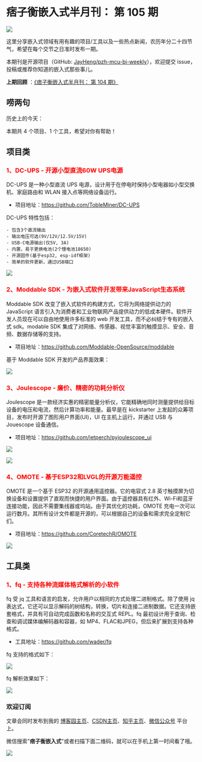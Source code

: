 # 痞子衡嵌入式半月刊： 第 105 期

![](https://raw.githubusercontent.com/JayHeng/pzh-mcu-bi-weekly/master/pics/pzh_mcu_bi_weekly.PNG)

这里分享嵌入式领域有用有趣的项目/工具以及一些热点新闻，农历年分二十四节气，希望在每个交节之日准时发布一期。

本期刊是开源项目（GitHub: [JayHeng/pzh-mcu-bi-weekly](https://github.com/JayHeng/pzh-mcu-bi-weekly)），欢迎提交 issue，投稿或推荐你知道的嵌入式那些事儿。

**上期回顾** ：[《痞子衡嵌入式半月刊： 第 104 期》](https://www.cnblogs.com/henjay724/p/18302000)

## 唠两句

历史上的今天：

本期共 4 个项目、1 个工具，希望对你有帮助！

## 项目类

### <font color="red">1、DC-UPS - 开源小型直流60W UPS电源</font>

DC-UPS 是一种小型直流 UPS 电源，设计用于在停电时保持小型电器如小型交换机、家庭路由和 WLAN 接入点等网络设备运行。

 * 项目地址：https://github.com/TobleMiner/DC-UPS

DC-UPS 特性包括：

```text
- 包含3个直流输出
- 输出电压可选(9V/12V/12.5V/15V)
- USB-C电源输出(仅5V, 3A)
- 内置，易于更换电池(2个锂电池18650)
- 开源固件(基于esp32, esp-idf框架)
- 简单的软件更新，通过USB端口
```

 ![](https://raw.githubusercontent.com/JayHeng/pzh-mcu-bi-weekly/master/pics/issue-105/DC-UPS.PNG)

 ### <font color="red">2、Moddable SDK - 为嵌入式软件开发带来JavaScript生态系统</font>

Moddable SDK 改变了嵌入式软件的构建方式，它将为网络提供动力的 JavaScript 语言引入为消费者和工业物联网产品提供动力的低成本硬件。软件开发人员现在可以自由地使用许多标准的 web 开发工具，而不必纠结于专有的嵌入式 sdk。modable SDK 集成了对网络、传感器、视觉丰富的触摸显示、安全、音频、数据存储等的支持。

 * 项目地址：https://github.com/Moddable-OpenSource/moddable

基于 Moddable SDK 开发的产品界面效果：

 ![](https://raw.githubusercontent.com/JayHeng/pzh-mcu-bi-weekly/master/pics/issue-105/ModdableSDK.PNG)

 ### <font color="red">3、Joulescope - 廉价、精密的功耗分析仪</font>

Joulescope 是一款经济实惠的精密能量分析仪，它能精确地同时测量提供给目标设备的电压和电流，然后计算功率和能量。最早是在 kickstarter 上发起的众筹项目，发布时开源了图形用户界面(UI)，UI 在主机上运行，并通过 USB 与 Jouescope 设备通信。

 * 项目地址：https://github.com/jetperch/pyjoulescope_ui

 ![](https://raw.githubusercontent.com/JayHeng/pzh-mcu-bi-weekly/master/pics/issue-105/Joulescope-1.PNG)

 ![](https://raw.githubusercontent.com/JayHeng/pzh-mcu-bi-weekly/master/pics/issue-105/Joulescope-2.PNG)

 ### <font color="red">4、OMOTE - 基于ESP32和LVGL的开源万能遥控</font>

OMOTE 是一个基于 ESP32 的开源通用遥控器。它的电容式 2.8 英寸触摸屏为切换设备和设置提供了直观而快捷的用户界面。由于遥控器具有红外、Wi-Fi和蓝牙连接功能，因此不需要集线器或坞站。由于其优化的功耗，OMOTE 充电一次可以运行数月。其所有设计文件都是开源的，可以根据自己的设备和需求完全定制它们。

 * 项目地址：https://github.com/CoretechR/OMOTE

 ![](https://raw.githubusercontent.com/JayHeng/pzh-mcu-bi-weekly/master/pics/issue-105/OMOTE.gif)

## 工具类

### <font color="red">1、fq - 支持各种流媒体格式解析的小软件</font>

fq 受 jq 工具和语言的启发，允许用户以相同的方式处理二进制格式。除了使用 jq 表达式，它还可以显示解码的树结构，转换，切片和连接二进制数据。它还支持嵌套格式，并具有可自动完成函数和名称的交互式 REPL。fq 最初设计用于查询、检查和调试媒体编解码器和容器，如 MP4、FLAC和JPEG，但后来扩展到支持各种格式。

 * 工具地址：https://github.com/wader/fq

fq 支持的格式如下：  

 ![](https://raw.githubusercontent.com/JayHeng/pzh-mcu-bi-weekly/master/pics/issue-105/fq-formats.PNG)

fq 解析效果如下：  

 ![](https://raw.githubusercontent.com/JayHeng/pzh-mcu-bi-weekly/master/pics/issue-105/fq.PNG)

### 欢迎订阅

文章会同时发布到我的 [博客园主页](https://www.cnblogs.com/henjay724/)、[CSDN主页](https://blog.csdn.net/henjay724)、[知乎主页](https://www.zhihu.com/people/henjay724)、[微信公众号](http://weixin.sogou.com/weixin?type=1&query=痞子衡嵌入式) 平台上。

微信搜索"__痞子衡嵌入式__"或者扫描下面二维码，就可以在手机上第一时间看了哦。

![](https://raw.githubusercontent.com/JayHeng/pzhmcu-picture/master/wechat/pzhMcu_qrcode_258x258.jpg)

